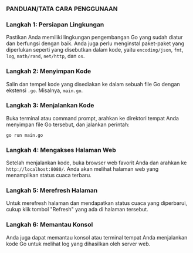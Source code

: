 ### PANDUAN/TATA CARA PENGGUNAAN

### Langkah 1: Persiapan Lingkungan

Pastikan Anda memiliki lingkungan pengembangan Go yang sudah diatur dan berfungsi dengan baik. Anda juga perlu menginstal paket-paket yang diperlukan seperti yang disebutkan dalam kode, yaitu `encoding/json`, `fmt`, `log`, `math/rand`, `net/http`, dan `os`.

### Langkah 2: Menyimpan Kode

Salin dan tempel kode yang disediakan ke dalam sebuah file Go dengan ekstensi `.go`. Misalnya, `main.go`.

### Langkah 3: Menjalankan Kode

Buka terminal atau command prompt, arahkan ke direktori tempat Anda menyimpan file Go tersebut, dan jalankan perintah:

```
go run main.go
```

### Langkah 4: Mengakses Halaman Web

Setelah menjalankan kode, buka browser web favorit Anda dan arahkan ke `http://localhost:8080/`. Anda akan melihat halaman web yang menampilkan status cuaca terbaru.

### Langkah 5: Merefresh Halaman

Untuk merefresh halaman dan mendapatkan status cuaca yang diperbarui, cukup klik tombol "Refresh" yang ada di halaman tersebut.

### Langkah 6: Memantau Konsol

Anda juga dapat memantau konsol atau terminal tempat Anda menjalankan kode Go untuk melihat log yang dihasilkan oleh server web.

